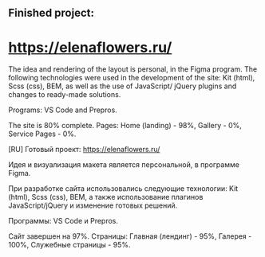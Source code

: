 ## Finished project:
# https://elenaflowers.ru/

The idea and rendering of the layout is personal, in the Figma program.
The following technologies were used in the development of the site: Kit (html), Scss (css), BEM, as well as the use of JavaScript/ jQuery plugins and changes to ready-made solutions.

Programs: VS Code and Prepros.

The site is 80% complete.
Pages: 
Home (landing) - 98%,
Gallery - 0%,
Service Pages - 0%.

[RU]
Готовый проект:
https://elenaflowers.ru/

Идея и визуализация макета является персональной, в программе Figma.

При разработке сайта использовались следующие технологии: Kit (html), Scss (css), BEM, а также использование плагинов JavaScript/jQuery и изменение готовых решений.

Программы: VS Code и Prepros.

Сайт завершен на 97%.
Страницы: 
Главная (лендинг) - 95%,
Галерея - 100%,
Служебные страницы - 95%.
